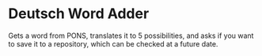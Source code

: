 Deutsch Word Adder
======

Gets a word from PONS, translates it to 5 possibilities, and asks if you want to save it to a repository, which can be checked at a future date.